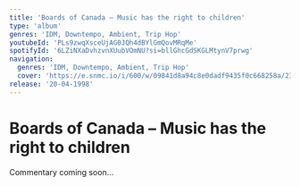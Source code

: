 ```yaml
---
title: 'Boards of Canada – Music has the right to children'
type: 'album'
genres: 'IDM, Downtempo, Ambient, Trip Hop'
youtubeId: 'PLs9zwqXsceUjAG0JQh4dBYlGmQovMRqMe'
spotifyId: '6LZiNXaDvhzvnXUubVOmNU?si=bllGhcGdSKGLMtynV7prwg'
navigation:
  genres: 'IDM, Downtempo, Ambient, Trip Hop'
  cover: 'https://e.snmc.io/i/600/w/09841d8a94c8e0dadf9435f0c668258a/2371321/boards-of-canada-music-has-the-right-to-children-Cover-Art.jpg'
release: '20-04-1998'
---
```

<music-genre-list :genres="genres"></music-genre-list>

# Boards of Canada – Music has the right to children
Commentary coming soon...






